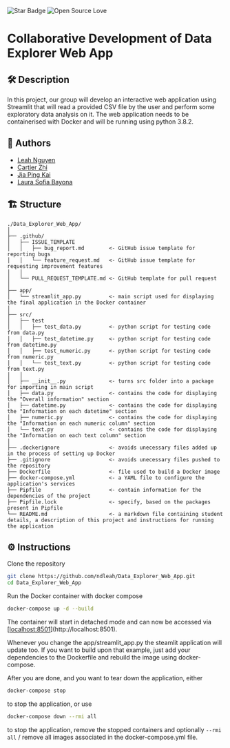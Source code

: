 ![Star Badge](https://img.shields.io/static/v1?label=%F0%9F%8C%9F&message=If%20Useful&style=style=flat&color=BC4E99)
![Open Source Love](https://badges.frapsoft.com/os/v1/open-source.svg?v=103)

# Collaborative Development of Data Explorer Web App

## 🛠️ Description
In this project, our group will develop an interactive web application using Streamlit that will read a provided CSV file by the user and perform some exploratory data analysis on it. The web application needs to be containerised with Docker and will be running using python 3.8.2.

## 👤 Authors

* [Leah Nguyen](https://github.com/ndleah)
* [Cartier Zhi](https://github.com/cartierz)
* [Jia Ping Kai](https://github.com/caijiaping)
* [Laura Sofia Bayona](https://github.com/Laurabayonaf)

## 🏗️ Structure

```
./Data_Explorer_Web_App/
│
├── .github/
│   ├── ISSUE_TEMPLATE       
│   │   ├── bug_report.md        <- GitHub issue template for reporting bugs  
│   │   └── feature_request.md   <- GitHub issue template for requesting improvement features
│   │
│   └── PULL_REQUEST_TEMPLATE.md <- GitHub template for pull request
│
├── app/
│   └── streamlit_app.py         <- main script used for displaying the final application in the Docker container
│
├── src/
│   ├── test
│   │   ├── test_data.py         <- python script for testing code from data.py
│   │   ├── test_datetime.py     <- python script for testing code from datetime.py
│   │   ├── test_numeric.py      <- python script for testing code from numeric.py
│   │   └── test_text.py         <- python script for testing code from text.py
│   │
│   ├── __init__.py              <- turns src folder into a package for importing in main script
│   ├── data.py                  <- contains the code for displaying the "Overall information" section
│   ├── datetime.py              <- contains the code for displaying the "Information on each datetime" section
│   ├── numeric.py               <- contains the code for displaying the "Information on each numeric column" section
│   └── text.py                  <- contains the code for displaying the "Information on each text column" section
│   
├── .dockerignore                <- avoids unecessary files added up in the process of setting up Docker
├── .gitignore                   <- avoids unecessary files pushed to the repository
├── Dockerfile                   <- file used to build a Docker image
├── docker-compose.yml           <- a YAML file to configure the application's services
├── Pipfile                      <- contain information for the dependencies of the project
├── Pipfile.lock                 <- specify, based on the packages present in Pipfile
└── README.md                    <- a markdown file containing student details, a description of this project and instructions for running the application
```

## ⚙️ Instructions

Clone the repository

```bash
git clone https://github.com/ndleah/Data_Explorer_Web_App.git
cd Data_Explorer_Web_App
```

Run the Docker container with docker compose

```bash
docker-compose up -d --build
```

The container will start in detached mode and can now be accessed via [[localhost:8501](http://localhost:8501)](http://localhost:8501). 

Whenever you change the app/streamlit_app.py the steamlit application will update too. If you want to build upon that example, just add your dependencies to the Dockerfile and rebuild the image using docker-compose.

After you are done, and you want to tear down the application, either

```bash
docker-compose stop
```

to stop the application, or use 

```bash
docker-compose down --rmi all
```

to stop the application, remove the stopped containers and optionally `--rmi all` / remove all images associated in the docker-compose.yml file.